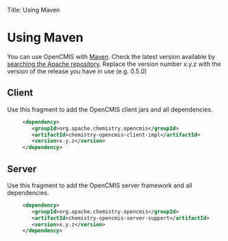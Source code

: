 Title: Using Maven

# Using Maven

You can use OpenCMIS with [Maven](http://maven.apache.org/).
Check the latest version available by [searching the Apache repository](https://repository.apache.org/index.html#nexus-search;quick~opencmis).
Replace the version number x.y.z with the version of the release you have in use (e.g. 0.5.0)


## Client

Use this fragment to add the OpenCMIS client jars and all dependencies. 

```xml
     <dependency>
        <groupId>org.apache.chemistry.opencmis</groupId>
        <artifactId>chemistry-opencmis-client-impl</artifactId>
        <version>x.y.z</version>
     </dependency>
```

## Server

Use this fragment to add the OpenCMIS server framework and all dependencies.

```xml
     <dependency>
        <groupId>org.apache.chemistry.opencmis</groupId>
        <artifactId>chemistry-opencmis-server-support</artifactId>
        <version>x.y.z</version>
     </dependency>
```
